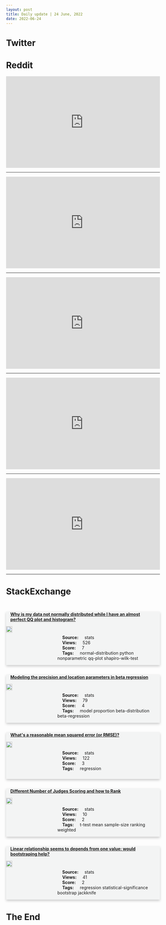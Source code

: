 ```yaml
---
layout: post
title: Daily update | 24 June, 2022
date: 2022-06-24
---
```


<script async src="https://platform.twitter.com/widgets.js" charset="utf-8"></script>


<script src='https://storage.ko-fi.com/cdn/scripts/overlay-widget.js'></script>
<script>
  kofiWidgetOverlay.draw('themldojo', {
    'type': 'floating-chat',
    'floating-chat.donateButton.text': 'Support me',
    'floating-chat.donateButton.background-color': '#f45d22',
    'floating-chat.donateButton.text-color': '#fff'
  });
</script>

# Twitter 

<blockquote class="twitter-tweet"><a href="https://twitter.com/GossiTheDog/status/1539951667289985026"></a></blockquote>

<blockquote class="twitter-tweet"><a href="https://twitter.com/royalsociety/status/1539905857529516033"></a></blockquote>

<blockquote class="twitter-tweet"><a href="https://twitter.com/PyTorch/status/1540020349487779842"></a></blockquote>

<blockquote class="twitter-tweet"><a href="https://twitter.com/techedcs/status/1539943429794578433"></a></blockquote>

<blockquote class="twitter-tweet"><a href="https://twitter.com/Khulood_Almani/status/1539962909299617793"></a></blockquote>

<blockquote class="twitter-tweet"><a href="https://twitter.com/OpenAI/status/1540032456559955968"></a></blockquote>

<blockquote class="twitter-tweet"><a href="https://twitter.com/ylecun/status/1539935839748329472"></a></blockquote>

<blockquote class="twitter-tweet"><a href="https://twitter.com/ylecun/status/1539791773840670721"></a></blockquote>

<blockquote class="twitter-tweet"><a href="https://twitter.com/stanfordnlp/status/1540035798422016002"></a></blockquote>

<blockquote class="twitter-tweet"><a href="https://twitter.com/seb_ruder/status/1539928078348156929"></a></blockquote>

# Reddit 

<iframe id="reddit-embed" src="https://www.redditmedia.com/r/MachineLearning/comments/vivji3/p_yandex_open_sources_100b_large_language_model?ref_source=embed&amp;ref=share&amp;embed=true" sandbox="allow-scripts allow-same-origin allow-popups" style="border: none;" height="300" width="100%" scrolling="yes"></iframe>
<hr style="width:100%;text-align:left;margin-left:0">
<iframe id="reddit-embed" src="https://www.redditmedia.com/r/MachineLearning/comments/vj0t0l/p_reverse_engineering_google_colab?ref_source=embed&amp;ref=share&amp;embed=true" sandbox="allow-scripts allow-same-origin allow-popups" style="border: none;" height="300" width="100%" scrolling="yes"></iframe>
<hr style="width:100%;text-align:left;margin-left:0">
<iframe id="reddit-embed" src="https://www.redditmedia.com/r/datascience/comments/vixbr1/pro_tip_use_stored_procedures_instead_of?ref_source=embed&amp;ref=share&amp;embed=true" sandbox="allow-scripts allow-same-origin allow-popups" style="border: none;" height="300" width="100%" scrolling="yes"></iframe>
<hr style="width:100%;text-align:left;margin-left:0">
<iframe id="reddit-embed" src="https://www.redditmedia.com/r/dataengineering/comments/vj10xz/how_do_you_guys_ace_your_sql_skills?ref_source=embed&amp;ref=share&amp;embed=true" sandbox="allow-scripts allow-same-origin allow-popups" style="border: none;" height="300" width="100%" scrolling="yes"></iframe>
<hr style="width:100%;text-align:left;margin-left:0">
<iframe id="reddit-embed" src="https://www.redditmedia.com/r/datascience/comments/vil4oc/what_is_your_educational_background?ref_source=embed&amp;ref=share&amp;embed=true" sandbox="allow-scripts allow-same-origin allow-popups" style="border: none;" height="300" width="100%" scrolling="yes"></iframe>
<hr style="width:100%;text-align:left;margin-left:0">

<style>
.card {
box-shadow: 0 4px 8px 0 rgba(0,0,0,0.2);
transition: 0.3s;
width: 100%;
background-color: #F3F4F4;
}
p{
    margin-left:  3em;
    padding-top: 1em;
}
.part2{
    display: grid;
    grid-template-columns: 1fr 3fr;
}
h4{
    margin: 1em;
}

.card:hover {
box-shadow: 0 8px 16px 0 rgba(0,0,0,0.2);
}
b {
padding: 2px 16px;
}
</style>
  
# StackExchange 


  <br>
  <div class="card">
  <h4><a href='https://stats.stackexchange.com/questions/579728/why-is-my-data-not-normally-distributed-while-i-have-an-almost-perfect-qq-plot-a'>Why is my data not normally distributed while I have an almost perfect QQ plot and histogram?</a></h4> 
  <div class="part2">
      <img src="https://cdn.sstatic.net/Sites/stats/Img/apple-touch-icon@2.png?v=344f57aa10cc" alt="Img missing!" style="width:40%">
      <p><b>Source:</b> stats<br><b>Views:</b> 526<br><b>Score:</b> 7<br><b>Tags:</b> <span class="badge badge-dark">normal-distribution</span> <span class="badge badge-dark">python</span> <span class="badge badge-dark">nonparametric</span> <span class="badge badge-dark">qq-plot</span> <span class="badge badge-dark">shapiro-wilk-test</span></p> 
  </div>
  </div>
      
  <br>
  <div class="card">
  <h4><a href='https://stats.stackexchange.com/questions/579697/modeling-the-precision-and-location-parameters-in-beta-regression'>Modeling the precision and location parameters in beta regression</a></h4> 
  <div class="part2">
      <img src="https://cdn.sstatic.net/Sites/stats/Img/apple-touch-icon@2.png?v=344f57aa10cc" alt="Img missing!" style="width:40%">
      <p><b>Source:</b> stats<br><b>Views:</b> 79<br><b>Score:</b> 4<br><b>Tags:</b> <span class="badge badge-dark">model</span> <span class="badge badge-dark">proportion</span> <span class="badge badge-dark">beta-distribution</span> <span class="badge badge-dark">beta-regression</span></p> 
  </div>
  </div>
      
  <br>
  <div class="card">
  <h4><a href='https://stats.stackexchange.com/questions/579755/whats-a-reasonable-mean-squared-error-or-rmse'>What&#39;s a reasonable mean squared error (or RMSE)?</a></h4> 
  <div class="part2">
      <img src="https://cdn.sstatic.net/Sites/stats/Img/apple-touch-icon@2.png?v=344f57aa10cc" alt="Img missing!" style="width:40%">
      <p><b>Source:</b> stats<br><b>Views:</b> 122<br><b>Score:</b> 3<br><b>Tags:</b> <span class="badge badge-dark">regression</span></p> 
  </div>
  </div>
      
  <br>
  <div class="card">
  <h4><a href='https://stats.stackexchange.com/questions/579812/different-number-of-judges-scoring-and-how-to-rank'>Different Number of Judges Scoring and how to Rank</a></h4> 
  <div class="part2">
      <img src="https://cdn.sstatic.net/Sites/stats/Img/apple-touch-icon@2.png?v=344f57aa10cc" alt="Img missing!" style="width:40%">
      <p><b>Source:</b> stats<br><b>Views:</b> 10<br><b>Score:</b> 2<br><b>Tags:</b> <span class="badge badge-dark">t-test</span> <span class="badge badge-dark">mean</span> <span class="badge badge-dark">sample-size</span> <span class="badge badge-dark">ranking</span> <span class="badge badge-dark">weighted</span></p> 
  </div>
  </div>
      
  <br>
  <div class="card">
  <h4><a href='https://stats.stackexchange.com/questions/579767/linear-relationship-seems-to-depends-from-one-value-would-bootstraping-help'>Linear relationship seems to depends from one value: would bootstraping help?</a></h4> 
  <div class="part2">
      <img src="https://cdn.sstatic.net/Sites/stats/Img/apple-touch-icon@2.png?v=344f57aa10cc" alt="Img missing!" style="width:40%">
      <p><b>Source:</b> stats<br><b>Views:</b> 41<br><b>Score:</b> 2<br><b>Tags:</b> <span class="badge badge-dark">regression</span> <span class="badge badge-dark">statistical-significance</span> <span class="badge badge-dark">bootstrap</span> <span class="badge badge-dark">jackknife</span></p> 
  </div>
  </div>
      
# The End